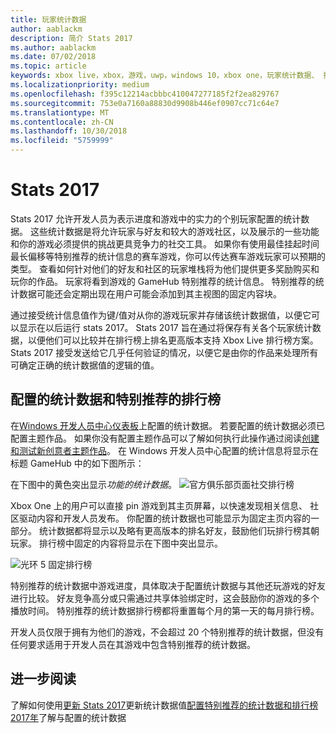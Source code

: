 ```yaml
---
title: 玩家统计数据
author: aablackm
description: 简介 Stats 2017
ms.author: aablackm
ms.date: 07/02/2018
ms.topic: article
keywords: xbox live，xbox，游戏，uwp，windows 10，xbox one，玩家统计数据、 排行榜，统计数据 2017
ms.localizationpriority: medium
ms.openlocfilehash: f395c12214acbbbc410047277185f2f2ea829767
ms.sourcegitcommit: 753e0a7160a88830d9908b446ef0907cc71c64e7
ms.translationtype: MT
ms.contentlocale: zh-CN
ms.lasthandoff: 10/30/2018
ms.locfileid: "5759999"
---
```

# <a name="stats-2017"></a>Stats 2017

Stats 2017 允许开发人员为表示进度和游戏中的实力的个别玩家配置的统计数据。 这些统计数据是将允许玩家与好友和较大的游戏社区，以及展示的一些功能和你的游戏必须提供的挑战更具竞争力的社交工具。 如果你有使用最佳挂起时间最长偏移等特别推荐的统计信息的赛车游戏，你可以传达赛车游戏玩家可以预期的类型。 查看如何针对他们的好友和社区的玩家堆栈将为他们提供更多奖励购买和玩你的作品。 玩家将看到游戏的 GameHub 特别推荐的统计信息。 特别推荐的统计数据可能还会定期出现在用户可能会添加到其主视图的固定内容块。

通过接受统计信息值作为键/值对从你的游戏玩家并存储该统计数据值，以便它可以显示在以后运行 stats 2017。 Stats 2017 旨在通过将保存有关各个玩家统计数据，以便他们可以比较并在排行榜上排名更高版本支持 Xbox Live 排行榜方案。 Stats 2017 接受发送给它几乎任何验证的情况，以便它是由你的作品来处理所有可确定正确的统计数据值的逻辑的值。

## <a name="configured-stats-and-featured-leaderboards"></a>配置的统计数据和特别推荐的排行榜

在[Windows 开发人员中心仪表板](https://developer.microsoft.com/en-us/dashboard/windows/overview)上配置的统计数据。 若要配置的统计数据必须已配置主题作品。 如果你没有配置主题作品可以了解如何执行此操作通过阅读[创建和测试新创意者主题作品](../get-started-with-creators/create-and-test-a-new-creators-title.md)。  在 Windows 开发人员中心配置的统计信息将显示在标题 GameHub 中的如下图所示：

在下图中的黄色突出显示*功能的统计数据*。
![官方俱乐部页面社交排行榜](../images/omega/gamehub_featuredstats.png)


Xbox One 上的用户可以直接 pin 游戏到其主页屏幕，以快速发现相关信息、 社区驱动内容和开发人员发布。 你配置的统计数据也可能显示为固定主页内容的一部分。 统计数据都将显示以及略有更高版本的排名好友，鼓励他们玩排行榜其朝玩家。 排行榜中固定的内容将显示在下图中突出显示。

![光环 5 固定排行榜](../images/stats/Halo_5_Pinned_Leaderboard.png)

特别推荐的统计数据中游戏进度，具体取决于配置统计数据与其他还玩游戏的好友进行比较。 好友竞争高分或只需通过共享体验绑定时，这会鼓励你的游戏的多个播放时间。 特别推荐的统计数据排行榜都将重置每个月的第一天的每月排行榜。

开发人员仅限于拥有为他们的游戏，不会超过 20 个特别推荐的统计数据，但没有任何要求适用于开发人员在其游戏中包含特别推荐的统计数据。

## <a name="further-reading"></a>进一步阅读
了解如何使用[更新 Stats 2017](player-stats-updating.md)更新统计数据值[配置特别推荐的统计数据和排行榜 2017年](../configure-xbl/dev-center/featured-stats-and-leaderboards.md)了解与配置的统计数据